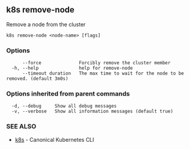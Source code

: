 ## k8s remove-node

Remove a node from the cluster

```
k8s remove-node <node-name> [flags]
```

### Options

```
      --force              Forcibly remove the cluster member
  -h, --help               help for remove-node
      --timeout duration   The max time to wait for the node to be removed. (default 3m0s)
```

### Options inherited from parent commands

```
  -d, --debug     Show all debug messages
  -v, --verbose   Show all information messages (default true)
```

### SEE ALSO

* [k8s](k8s.md)	 - Canonical Kubernetes CLI

